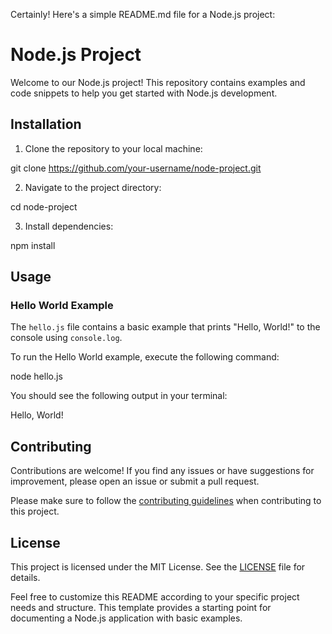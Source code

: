Certainly! Here's a simple README.md file for a Node.js project:


# Node.js Project

Welcome to our Node.js project! This repository contains examples and code snippets to help you get started with Node.js development.

## Installation

1. Clone the repository to your local machine:


git clone https://github.com/your-username/node-project.git


2. Navigate to the project directory:


cd node-project


3. Install dependencies:


npm install


## Usage

### Hello World Example

The `hello.js` file contains a basic example that prints "Hello, World!" to the console using `console.log`.

To run the Hello World example, execute the following command:


node hello.js


You should see the following output in your terminal:


Hello, World!


## Contributing

Contributions are welcome! If you find any issues or have suggestions for improvement, please open an issue or submit a pull request.

Please make sure to follow the [contributing guidelines](CONTRIBUTING.md) when contributing to this project.

## License

This project is licensed under the MIT License. See the [LICENSE](LICENSE) file for details.


Feel free to customize this README according to your specific project needs and structure. This template provides a starting point for documenting a Node.js application with basic examples.